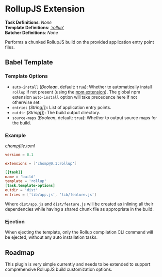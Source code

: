 # RollupJS Extension

**Task Definitions**: _None_<br />
**Template Definitions**: _['rollup'](#rollup-template)_<br />
**Batcher Definitions**: _None_

Performs a chunked RollupJS build on the provided application entry point files.

## Babel Template

### Template Options

* `auto-install` (_Boolean_, default: `true`): Whether to automatically install `rollup` if not present (using the [npm extension](npm.md)). The global npm extension `auto-install` option will take precedence here if not otherwise set.
* `entries` (_String[]_): List of application entry points.
* `outdir` (_String[]_): The build output directory.
* `source-maps` (_Boolean_, default: `true`): Whether to output source maps for the build.

### Example

_chompfile.toml_
```toml
version = 0.1

extensions = ['chomp@0.1:rollup']

[[task]]
name = 'build'
template = 'rollup'
[task.template-options]
outdir = 'dist'
entries = ['lib/app.js', 'lib/feature.js']
```

Where `dist/app.js` and `dist/feature.js` will be created as inlining all their dependencies while having a shared chunk file as appropriate in the build.

### Ejection

When ejecting the template, only the Rollup compilation CLI command will be ejected, without any auto installation tasks.

## Roadmap

This plugin is very simple currently and needs to be extended to support comprehensive RollupJS build customization options.
